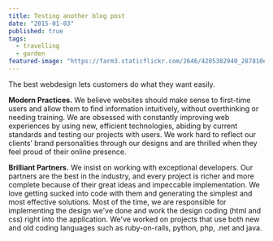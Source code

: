 ```yaml
---
title: Testing another blog post
date: "2015-01-03"
published: true
tags:
  - travelling
  - garden
featured-image: "https://farm3.staticflickr.com/2646/4205382940_287810e51d_b.jpg"
---
```


The best webdesign lets customers do what they want easily.

**Modern Practices.**
 We believe websites should make sense to first-time users and allow them to find information intuitively, without overthinking or needing training. We are obsessed with constantly improving web experiences by using new, efficient technologies, abiding by current standards and testing our projects with users. We work hard to reflect our clients’ brand personalities through our designs and are thrilled when they feel proud of their online presence.


**Brilliant Partners.**
We insist on working with exceptional developers.  Our partners are the best in the industry, and every project is richer and more complete because of their great ideas and impeccable implementation. We love getting sucked into code with them and generating the simplest and most effective solutions. Most of the time, we are responsible for implementing the design we've done and work the design coding (html and css) right into the application. We've worked on projects that use both new and old coding languages such as ruby-on-rails, python, php, .net and java.

